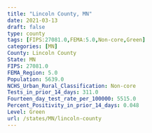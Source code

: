```yaml
---
title: "Lincoln County, MN"
date: 2021-03-13
draft: false
type: county
tags: [FIPS:27081.0,FEMA:5.0,Non-core,Green]
categories: [MN]
County: Lincoln County
State: MN
FIPS: 27081.0
FEMA_Region: 5.0
Population: 5639.0
NCHS_Urban_Rural_Classification: Non-core
Tests_in_prior_14_days: 311.0
Fourteen_day_test_rate_per_100000: 5515.0
Percent_Positivity_in_prior_14_days: 0.048
Level: Green
url: /states/MN/lincoln-county
---
```



